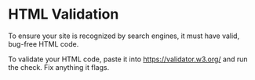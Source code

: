 # HTML Validation

To ensure your site is recognized by search engines, it must have valid, bug-free HTML code.

To validate your HTML code, paste it into https://validator.w3.org/ and run the check. Fix anything it flags.